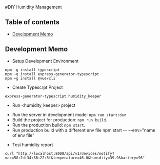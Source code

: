 #DIY Humidity Management

## Table of contents

* [Development Memo](#overview)

## <a name="overview"/>Development Memo

* Setup Development Environment
```
npm -g install typescript
npm -g install express-generator-typescript
npm –g install @vue/cli
```

* Create Typescrpt Project
```
express-generator-typescript humidity_keeper
```

* Run <humidity_keeper> project
- Run the server in development mode: `npm run start:dev`
- Build the project for production: `npm run build`.
- Run the production build: `npm start`.
- Run production build with a different env file npm start -- --env="name of env file"

* Test humidity report
```
curl "http://localhost:8000/api/v1/devices/notify?mac=58:2d:34:38:22:6f&temperature=46.0&humidity=39.9&battery=96"
```
